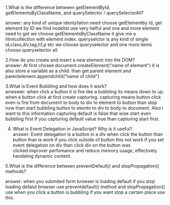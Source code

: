 <!-- README.md -->
1.What is the difference between getElementById, getElementsByClassName, and querySelector / querySelectorAll? <Br>

answer: any kind of unique identyfation need choose getElementby Id, get element by ID we find nodelist use very helful and one and more element need to get we choose getElementsByClassName it give me a htmlcollection with element index. queryselctor is any kind of single id,class,div,tag,h1,p etc we choose queryselector and one more items choose queryselector all. 

2.How do you create and insert a new element into the DOM?<Br>
answer: At first chosee document.createElement("name of element") it is also store a variable as a child.  than get parent element and parentelement.appendchild("name of child")  

3.What is Event Bubbling and how does it work?<Br>
anwswer: when click a button it is fire like a bubbling its means down to up. when a button click at first create capturing. capturing means button click even is fire from document to body to div to element to button than stop now than start bubbling button to elemtn to div to body to document. Also i want to this information capturing default is false that wise start even bubbling first If you capturing default value true than capturing start first.  

4. What is Event Delegation in JavaScript? Why is it useful?<Br>
answer: Event delegation is a button in a div when click the button than button than is work if you click outside of button this not work if you set event delegation on div than click div on the button was clicked.improver perfomance and reduce memory usage, effectively handaling dynamic content.

5.What is the difference between preventDefault() and stopPropagation() methods?<Br>

answer: when you submited form browser is loading default if you stop loading defalut browser use preventdefault() method and stopPropagation() use when you click a button is bubbling if you want stop a certain place use this.